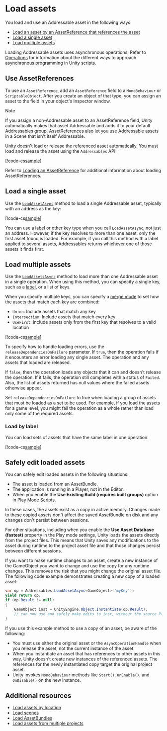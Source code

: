# Load assets

You load and use an Addressable asset in the following ways:

* [Load an asset by an AssetReference that references the asset](#use-assetreferences)
* [Load a single asset](#load-a-single-asset)
* [Load multiple assets](#load-multiple-assets)

Loading Addressable assets uses asynchronous operations. Refer to [Operations](xref:addressables-async-operation-handling) for information about the different ways to approach asynchronous programming in Unity scripts.

## Use AssetReferences

To use an `AssetReference`, add an `AssetReference` field to a `MonoBehaviour` or `ScriptableObject`. After you create an object of that type, you can assign an asset to the field in your object's Inspector window.

> [!NOTE]
> If you assign a non-Addressable asset to an AssetReference field, Unity automatically makes that asset Addressable and adds it to your default Addressables group. AssetReferences also let you use Addressable assets in a Scene that isn't itself Addressable.

Unity doesn't load or release the referenced asset automatically. You must load and release the asset using the `Addressables` API:

[!code-cs[sample](../Tests/Editor/DocExampleCode/LoadWithReference.cs#doc_LoadWithReference)]

Refer to [Loading an AssetReference](xref:addressables-loading-asset-reference) for additional information about loading AssetReferences.

## Load a single asset

Use the [`LoadAssetAsync`](xref:UnityEngine.AddressableAssets.Addressables.LoadAssetsAsync*) method to load a single Addressable asset, typically with an address as the key:

[!code-cs[sample](../Tests/Editor/DocExampleCode/LoadSingle.cs#doc_Load)]

You can use a [label](Labels.md) or other key type when you call `LoadAssetAsync`, not just an address. However, if the key resolves to more than one asset, only the first asset found is loaded. For example, if you call this method with a label applied to several assets, Addressables returns whichever one of those assets it finds first.

## Load multiple assets

Use the [`LoadAssetsAsync`](xref:UnityEngine.AddressableAssets.Addressables.LoadAssetsAsync*) method to load more than one Addressable asset in a single operation. When using this method, you can specify a single key, such as a [label](Labels.md), or a list of keys.

When you specify multiple keys, you can specify a [merge mode](xref:UnityEngine.AddressableAssets.Addressables.MergeMode) to set how the assets that match each key are combined:

* `Union`: Include assets that match any key
* `Intersection`: Include assets that match every key
* `UseFirst`: Include assets only from the first key that resolves to a valid location

[!code-cs[sample](../Tests/Editor/DocExampleCode/LoadMultiple.cs#doc_Load)]

To specify how to handle loading errors, use the `releaseDependenciesOnFailure` parameter. If `true`, then the operation fails if it encounters an error loading any single asset. The operation and any assets that loaded are released.

If `false`, then the operation loads any objects that it can and doesn't release the operation. If it fails, the operation still completes with a status of `Failed`. Also, the list of assets returned has null values where the failed assets otherwise appear.

Set `releaseDependenciesOnFailure` to true when loading a group of assets that must be loaded as a set to be used. For example, if you load the assets for a game level, you might fail the operation as a whole rather than load only some of the required assets.

### Load by label

You can load sets of assets that have the same label in one operation:

[!code-cs[sample](../Tests/Editor/DocExampleCode/LoadWithLabels.cs#doc_LoadWithLabels)]

## Safely edit loaded assets

You can safely edit loaded assets in the following situations:

* The asset is loaded from an AssetBundle.
* The application is running in a Player, not in the Editor.
* When you enable the **Use Existing Build (requires built groups)** option in [Play Mode Scripts](GroupsWindow.md#play-mode-script).

In these cases, the assets exist as a copy in active memory. Changes made to these copied assets don't affect the saved AssetBundle on disk and any changes don't persist between sessions.

For other situations, including when you enable the **Use Asset Database (fastest)** property in the Play mode settings, Unity loads the assets directly from the project files. This means that Unity saves any modifications to the asset during runtime to the project asset file and that those changes persist between different sessions.

If you want to make runtime changes to an asset, create a new instance of the GameObject you want to change and use the copy for any runtime changes. This removes the risk that you might  change the original asset file. The following code example demonstrates creating a new copy of a loaded asset:

```c#
var op = Addressables.LoadAssetAsync<GameObject>("myKey");
yield return op;
if (op.Result != null)
{
    GameObject inst = UnityEngine.Object.Instantiate(op.Result);
    // can now use and safely make edits to inst, without the source Project Asset being changed.
}
```

If you use this example method to use a copy of an asset, be aware of the following:

* You must use either the original asset or the `AsyncOperationHandle` when you release the asset, not the current instance of the asset.
* When you instantiate an asset that has references to other assets in this way, Unity doesn't create new instances of the referenced assets. The references for the newly instantiated copy target the original project asset.
* Unity invokes `MonoBehaviour` methods like `Start()`, `OnEnable()`, and `OnDisable()` on the new instance.

## Additional resources

* [Load assets by location](load-assets-location.md)
* [Load scenes](LoadingScenes.md)
* [Load AssetBundles](LoadingAssetBundles.md)
* [Load assets from multiple projects](MultiProject.md)